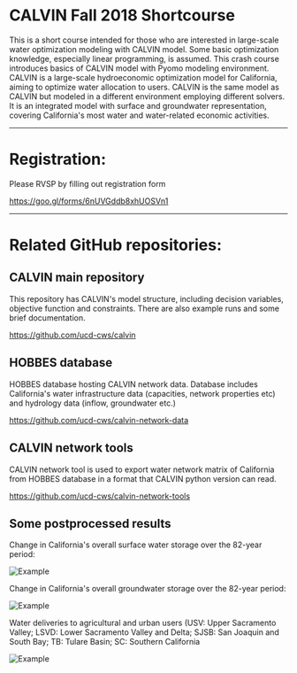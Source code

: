# CALVIN Fall 2018 Shortcourse

This is a short course intended for those who are interested in large-scale water optimization modeling with CALVIN model. Some basic optimization knowledge, especially linear programming, is assumed. This crash course introduces basics of CALVIN model with Pyomo modeling environment. CALVIN is a large-scale hydroeconomic optimization model for California, aiming to optimize water allocation to users. CALVIN is the same model as CALVIN but modeled in a different environment employing different solvers. It is an integrated model with surface and groundwater representation, covering California's most water and water-related economic activities.
*********************************
# Registration:
Please RVSP by filling out registration form

https://goo.gl/forms/6nUVGddb8xhUOSVn1

*********************************
# Related GitHub repositories:

## CALVIN main repository

This repository has CALVIN's model structure, including decision variables, objective function and constraints. There are also example runs and some brief documentation.

https://github.com/ucd-cws/calvin

## HOBBES database

HOBBES database hosting CALVIN network data. Database includes California's water infrastructure data (capacities, network properties etc) and hydrology data (inflow, groundwater etc.)

https://github.com/ucd-cws/calvin-network-data

## CALVIN network tools

CALVIN network tool is used to export water network matrix of California from HOBBES database in a format that CALVIN python version can read.

https://github.com/ucd-cws/calvin-network-tools

## Some postprocessed results

Change in California's overall surface water storage over the 82-year period:

![Example](https://github.com/msdogan/CALVIN-shortcourse/blob/master/Examples/full_size_model/sr.gif)

Change in California's overall groundwater storage over the 82-year period:

![Example](https://github.com/msdogan/CALVIN-shortcourse/blob/master/Examples/full_size_model/gw.gif)

Water deliveries to agricultural and urban users 
(USV: Upper Sacramento Valley; LSVD: Lower Sacramento Valley and Delta; SJSB: San Joaquin and South Bay; TB: Tulare Basin; SC: Southern California

![Example](https://github.com/msdogan/CALVIN-shortcourse/blob/master/Examples/full_size_model/portfolio.png)
